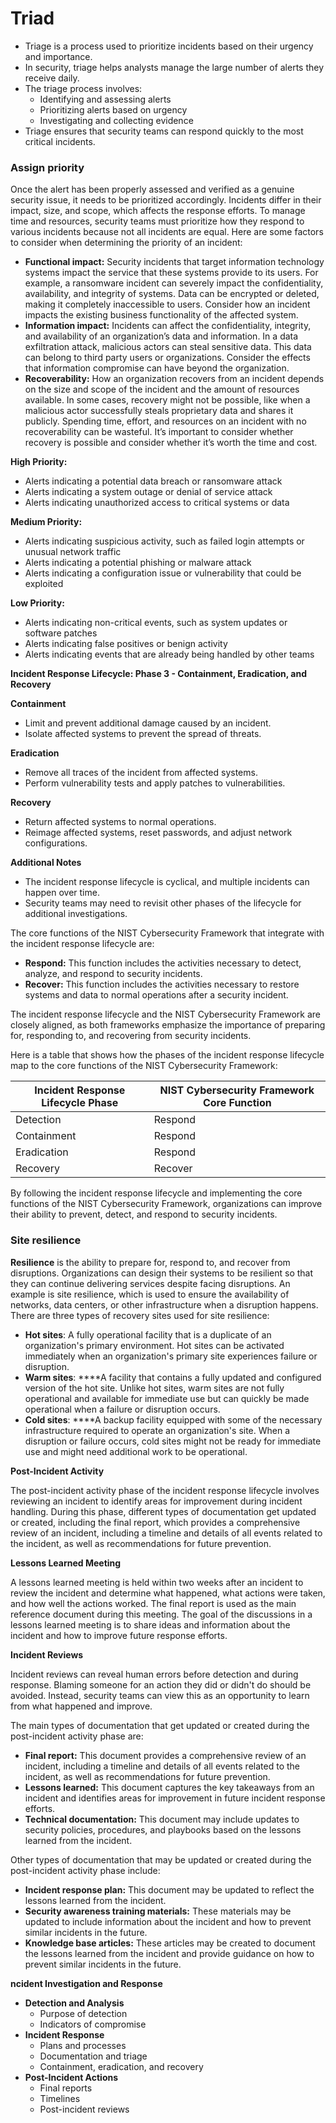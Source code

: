 # Triad

* Triage is a process used to prioritize incidents based on their urgency and importance.
* In security, triage helps analysts manage the large number of alerts they receive daily.
* The triage process involves:
  * Identifying and assessing alerts
  * Prioritizing alerts based on urgency
  * Investigating and collecting evidence
* Triage ensures that security teams can respond quickly to the most critical incidents.

### **Assign priority**

Once the alert has been properly assessed and verified as a genuine security issue, it needs to be prioritized accordingly. Incidents differ in their impact, size, and scope, which affects the response efforts. To manage time and resources, security teams must prioritize how they respond to various incidents because not all incidents are equal. Here are some factors to consider when determining the priority of an incident:

* **Functional impact:** Security incidents that target information technology systems impact the service that these systems provide to its users. For example, a ransomware incident can severely impact the confidentiality, availability, and integrity of systems. Data can be encrypted or deleted, making it completely inaccessible to users. Consider how an incident impacts the existing business functionality of the affected system.
* **Information impact:** Incidents can affect the confidentiality, integrity, and availability of an organization’s data and information. In a data exfiltration attack, malicious actors can steal sensitive data. This data can belong to third party users or organizations. Consider the effects that information compromise can have beyond the organization.
* **Recoverability:** How an organization recovers from an incident depends on the size and scope of the incident and the amount of resources available. In some cases, recovery might not be possible, like when a malicious actor successfully steals proprietary data and shares it publicly. Spending time, effort, and resources on an incident with no recoverability can be wasteful. It’s important to consider whether recovery is possible and consider whether it’s worth the time and cost.

**High Priority:**

* Alerts indicating a potential data breach or ransomware attack
* Alerts indicating a system outage or denial of service attack
* Alerts indicating unauthorized access to critical systems or data

**Medium Priority:**

* Alerts indicating suspicious activity, such as failed login attempts or unusual network traffic
* Alerts indicating a potential phishing or malware attack
* Alerts indicating a configuration issue or vulnerability that could be exploited

**Low Priority:**

* Alerts indicating non-critical events, such as system updates or software patches
* Alerts indicating false positives or benign activity
* Alerts indicating events that are already being handled by other teams

**Incident Response Lifecycle: Phase 3 - Containment, Eradication, and Recovery**

**Containment**

* Limit and prevent additional damage caused by an incident.
* Isolate affected systems to prevent the spread of threats.

**Eradication**

* Remove all traces of the incident from affected systems.
* Perform vulnerability tests and apply patches to vulnerabilities.

**Recovery**

* Return affected systems to normal operations.
* Reimage affected systems, reset passwords, and adjust network configurations.

**Additional Notes**

* The incident response lifecycle is cyclical, and multiple incidents can happen over time.
* Security teams may need to revisit other phases of the lifecycle for additional investigations.

The core functions of the NIST Cybersecurity Framework that integrate with the incident response lifecycle are:

* **Respond:** This function includes the activities necessary to detect, analyze, and respond to security incidents.
* **Recover:** This function includes the activities necessary to restore systems and data to normal operations after a security incident.

The incident response lifecycle and the NIST Cybersecurity Framework are closely aligned, as both frameworks emphasize the importance of preparing for, responding to, and recovering from security incidents.

Here is a table that shows how the phases of the incident response lifecycle map to the core functions of the NIST Cybersecurity Framework:

| Incident Response Lifecycle Phase | NIST Cybersecurity Framework Core Function |
| --------------------------------- | ------------------------------------------ |
| Detection                         | Respond                                    |
| Containment                       | Respond                                    |
| Eradication                       | Respond                                    |
| Recovery                          | Recover                                    |

By following the incident response lifecycle and implementing the core functions of the NIST Cybersecurity Framework, organizations can improve their ability to prevent, detect, and respond to security incidents.

### **Site resilience**

**Resilience** is the ability to prepare for, respond to, and recover from disruptions. Organizations can design their systems to be resilient so that they can continue delivering services despite facing disruptions. An example is site resilience, which is used to ensure the availability of networks, data centers, or other infrastructure when a disruption happens. There are three types of recovery sites used for site resilience:

* **Hot sites**: A fully operational facility that is a duplicate of an organization's primary environment. Hot sites can be activated immediately when an organization's primary site experiences failure or disruption.
* **Warm sites**: \*\*\*\*A facility that contains a fully updated and configured version of the hot site. Unlike hot sites, warm sites are not fully operational and available for immediate use but can quickly be made operational when a failure or disruption occurs.
* **Cold sites**: \*\*\*\*A backup facility equipped with some of the necessary infrastructure required to operate an organization's site. When a disruption or failure occurs, cold sites might not be ready for immediate use and might need additional work to be operational.

**Post-Incident Activity**

The post-incident activity phase of the incident response lifecycle involves reviewing an incident to identify areas for improvement during incident handling. During this phase, different types of documentation get updated or created, including the final report, which provides a comprehensive review of an incident, including a timeline and details of all events related to the incident, as well as recommendations for future prevention.

**Lessons Learned Meeting**

A lessons learned meeting is held within two weeks after an incident to review the incident and determine what happened, what actions were taken, and how well the actions worked. The final report is used as the main reference document during this meeting. The goal of the discussions in a lessons learned meeting is to share ideas and information about the incident and how to improve future response efforts.

**Incident Reviews**

Incident reviews can reveal human errors before detection and during response. Blaming someone for an action they did or didn't do should be avoided. Instead, security teams can view this as an opportunity to learn from what happened and improve.

The main types of documentation that get updated or created during the post-incident activity phase are:

* **Final report:** This document provides a comprehensive review of an incident, including a timeline and details of all events related to the incident, as well as recommendations for future prevention.
* **Lessons learned:** This document captures the key takeaways from an incident and identifies areas for improvement in future incident response efforts.
* **Technical documentation:** This document may include updates to security policies, procedures, and playbooks based on the lessons learned from the incident.

Other types of documentation that may be updated or created during the post-incident activity phase include:

* **Incident response plan:** This document may be updated to reflect the lessons learned from the incident.
* **Security awareness training materials:** These materials may be updated to include information about the incident and how to prevent similar incidents in the future.
* **Knowledge base articles:** These articles may be created to document the lessons learned from the incident and provide guidance on how to prevent similar incidents in the future.

**ncident Investigation and Response**

* **Detection and Analysis**
  * Purpose of detection
  * Indicators of compromise
* **Incident Response**
  * Plans and processes
  * Documentation and triage
  * Containment, eradication, and recovery
* **Post-Incident Actions**
  * Final reports
  * Timelines
  * Post-incident reviews
